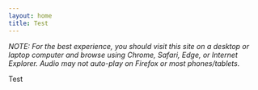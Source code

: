 ```yaml
---
layout: home
title: Test
---
```


*NOTE: For the best experience, you should visit this site on a desktop or laptop computer and browse using Chrome, Safari, Edge, or Internet Explorer. Audio may not auto-play on Firefox or most phones/tablets.*

<div class="homepage-box">
    Test
</div>